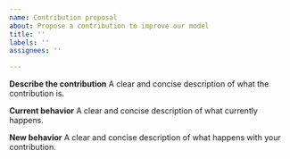 ```yaml
---
name: Contribution proposal
about: Propose a contribution to improve our model
title: ''
labels: ''
assignees: ''

---
```


**Describe the contribution**
A clear and concise description of what the contribution is.

**Current behavior**
A clear and concise description of what currently happens.

**New behavior**
A clear and concise description of what happens with your contribution.

